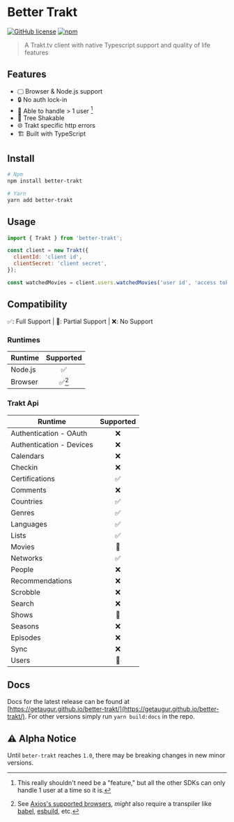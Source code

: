 # Better Trakt

[![GitHub license](https://img.shields.io/github/license/getaugur/better-trakt)](https://github.com/getaugur/better-trakt/blob/main/LICENSE) [![npm](https://img.shields.io/npm/v/better-trakt?logo=npm)](https://www.npmjs.com/package/better-trakt)

> A Trakt.tv client with native Typescript support and quality of life features

## Features

- 🖵 Browser & Node.js support
- 🔒 No auth lock-in
- 👥 Able to handle > 1 user [^1]
- 🌲 Tree Shakable
- 🌐 Trakt specific http errors
- 🏗️ Built with TypeScript

[^1]: This really shouldn't need be a "feature," but all the other SDKs can only handle 1 user at a time so it is.

## Install

```bash
# Npm
npm install better-trakt

# Yarn
yarn add better-trakt
```

## Usage

```js
import { Trakt } from 'better-trakt';

const client = new Trakt({
  clientId: 'client id',
  clientSecret: 'client secret',
});

const watchedMovies = client.users.watchedMovies('user id', 'access token');
```

## Compatibility

✅: Full Support | 🚧: Partial Support | ❌: No Support

### Runtimes

| Runtime | Supported |
| ------- | :-------: |
| Node.js |    ✅     |
| Browser |  ✅[^2]   |

[^2]: See [Axios's supported browsers](https://github.com/axios/axios/#browser-support), _might_ also require a transpiler like [babel](https://babeljs.io/), [esbuild](https://esbuild.github.io/), etc.

### Trakt Api

| Runtime                  | Supported |
| ------------------------ | :-------: |
| Authentication - OAuth   |    ❌     |
| Authentication - Devices |    ❌     |
| Calendars                |    ❌     |
| Checkin                  |    ❌     |
| Certifications           |    ✅     |
| Comments                 |    ❌     |
| Countries                |    ✅     |
| Genres                   |    ✅     |
| Languages                |    ✅     |
| Lists                    |    ✅     |
| Movies                   |    🚧     |
| Networks                 |    ✅     |
| People                   |    ❌     |
| Recommendations          |    ❌     |
| Scrobble                 |    ❌     |
| Search                   |    ❌     |
| Shows                    |    🚧     |
| Seasons                  |    ❌     |
| Episodes                 |    ❌     |
| Sync                     |    ❌     |
| Users                    |    🚧     |

## Docs

Docs for the latest release can be found at [https://getaugur.github.io/better-trakt/](https://getaugur.github.io/better-trakt/). For other versions simply run `yarn build:docs` in the repo.

## ⚠️ Alpha Notice

Until `beter-trakt` reaches `1.0`, there may be breaking changes in new minor versions.

